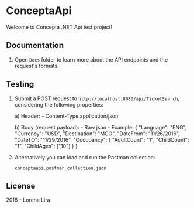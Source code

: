 # ConceptaApi

Welcome to Concepta .NET Api test project!

## Documentation

1) Open `Docs` folder to learn more about the API endpoints and the request's formats.

## Testing

1) Submit a POST request to `http://localhost:8080/api/TicketSearch`, considering the following properties:

    a) Header:
        - Content-Type  application/json
 
    b) Body (request payload):
        - Raw json
            - Example: {
                        	"Language": "ENG",
                        	"Currency": "USD",
                        	"Destination": "MCO",
                        	"DateFrom": "11/26/2016",
                        	"DateTO": "11/29/2016",
                        	"Occupancy": {
                        		"AdultCount": "1",
                        		"ChildCount": "1",
                        		"ChildAges": ["10"]
                        	}
                        } 

2) Alternatively you can load and run the Postman collection:

    `conceptaapi.postman_collection.json`

## License

2018 - Lorena Lira
